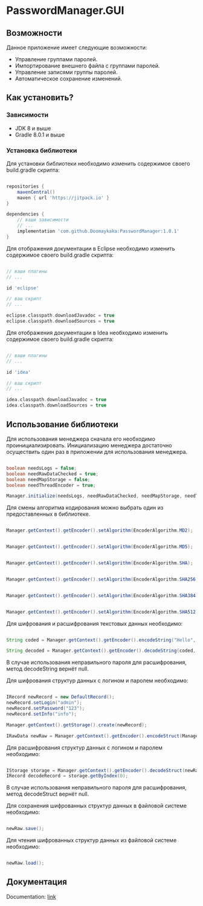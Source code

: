 # PasswordManager.GUI

## Возможности

Данное приложение имеет следующие возможности:

- Управление группами паролей.
- Импортирование внешнего файла с группами паролей.
- Управление записями группы паролей.
- Автоматическое сохранение изменений.

## Как установить?

### Зависимости

- JDK 8 и выше
- Gradle 8.0.1 и выше

### Установка библиотеки

Для установки библиотеки необходимо изменить содержимое своего build.gradle скрипта:

```groovy

repositories {
    mavenCentral()
	maven { url 'https://jitpack.io' }
}

dependencies {
	// ваши зависимости
	// ...
	implementation 'com.github.Doomaykaka:PasswordManager:1.0.1'
}

```

Для отображения документации в Eclipse необходимо изменить содержимое своего build.gradle скрипта:

```groovy

// ваши плагины
// ...

id 'eclipse'

// ваш скрипт
// ...

eclipse.classpath.downloadJavadoc = true
eclipse.classpath.downloadSources = true

```

Для отображения документации в Idea необходимо изменить содержимое своего build.gradle скрипта:

```groovy

// ваши плагины
// ...

id 'idea'

// ваш скрипт
// ...

idea.classpath.downloadJavadoc = true
idea.classpath.downloadSources = true

```

## Использование библиотеки

Для использования менеджера сначала его необходимо проинициализировать.
Инициализацию менеджера достаточно осуществить один раз в приложении для использования менеджера.

```java

boolean needsLogs = false;
boolean needRawDataChecked = true;
boolean needMapStorage = false;
boolean needThreadEncoder = true;

Manager.initialize(needsLogs, needRawDataChecked, needMapStorage, needThreadEncoder);

```

Для смены алгоритма кодирования можно выбрать один из предоставленных в библиотеке.

```java

Manager.getContext().getEncoder().setAlgorithm(EncoderAlgorithm.MD2);

```

```java

Manager.getContext().getEncoder().setAlgorithm(EncoderAlgorithm.MD5);

```

```java

Manager.getContext().getEncoder().setAlgorithm(EncoderAlgorithm.SHA);

```

```java

Manager.getContext().getEncoder().setAlgorithm(EncoderAlgorithm.SHA256);

```

```java

Manager.getContext().getEncoder().setAlgorithm(EncoderAlgorithm.SHA384);

```

```java

Manager.getContext().getEncoder().setAlgorithm(EncoderAlgorithm.SHA512);

```

Для шифрования и расшифрования текстовых данных необходимо:

```java

String coded = Manager.getContext().getEncoder().encodeString("Hello", "123");

String decoded = Manager.getContext().getEncoder().decodeString(coded, "123");

```

В случае использования неправильного пароля для расшифрования, метод decodeString вернёт null.

Для шифрования структур данных с логином и паролем необходимо:

```java

IRecord newRecord = new DefaultRecord();
newRecord.setLogin("admin");
newRecord.setPassword("123");
newRecord.setInfo("info");

Manager.getContext().getStorage().create(newRecord);

IRawData newRaw = Manager.getContext().getEncoder().encodeStruct(Manager.getContext().getStorage(), "123");

```

Для расшифрования структур данных с логином и паролем необходимо:

```java

IStorage storage = Manager.getContext().getEncoder().decodeStruct(newRaw, "123");
IRecord decodeRecord = storage.getByIndex(0);

```

В случае использования неправильного пароля для расшифрования, метод decodeStruct вернёт null.

Для сохранения шифрованных структур данных в файловой системе необходимо:

```java

newRaw.save();

```

Для чтения шифрованных структур данных из файловой системе необходимо:

```java

newRaw.load();

```

## Документация

Documentation: [link](https://doomaykaka.github.io/PasswordManager.GUI/)